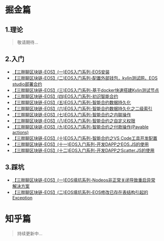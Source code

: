 # 掘金篇
  
 ## 1.理论
 > 敬请期待...
 
 ## 2.入门
 * [【三胖聊区块链-EOS】(一)EOS入门系列-EOS安装](https://juejin.im/post/5e887800f265da47ea2bc3df)
 * [【三胖聊区块链-EOS】(二)EOS入门系列-配置外部钱包，kylin测试网，EOS studio部署合约](https://juejin.im/post/5e889810f265da47c15cb675)
 * [【三胖聊区块链-EOS】(三)EOS入门系列-基于docker快速搭建Kylin测试节点](https://juejin.im/post/5e88a317e51d45470a4ab1d3)
 * [【三胖聊区块链-EOS】(四)EOS入门系列-初识智能合约](https://juejin.im/post/5e88a66ff265da47b725db42)
 * [【三胖聊区块链-EOS】(五)EOS入门系列-智能合约数据持久化](https://juejin.im/post/5e8953b0e51d4546d4396a9f)
 * [【三胖聊区块链-EOS】(六)EOS入门系列-智能合约数据持久化之二级索引](https://juejin.im/post/5e89574bf265da47f60ea769)
 * [【三胖聊区块链-EOS】(七)EOS入门系列-智能合约之内联操作](https://juejin.im/post/5e895908f265da47e57fd41f)
 * [【三胖聊区块链-EOS】(八)EOS入门系列-智能合约之自定义权限](https://juejin.im/post/5e89659ae51d4546b90d131c)
 * [【三胖聊区块链-EOS】(九)EOS入门系列-智能合约之付款操作(Payable actions)](https://juejin.im/post/5e89679ef265da47a8312633)
 * [【三胖聊区块链-EOS】(十)EOS入门系列-智能合约之VS Code工具开发配置](https://juejin.im/post/5e896996f265da47ec7628fe)
 * [【三胖聊区块链-EOS】(十一)EOS入门系列-开发DAPP之EOS.JS的使用](https://juejin.im/post/5e896d4ee51d4546c62f8e8d)
 * [【三胖聊区块链-EOS】(十二)EOS入门系列-开发DAPP之Scatter.JS的使用](https://juejin.im/post/5e896fbce51d4546d4396aba)
 
 ## 3.踩坑

 * [【三胖聊区块链-EOS】(一)EOS填坑系列-Nodeos非正常关闭导致重启异常解决方案](https://juejin.im/post/5e8973b2e51d4546e2637797)
 * [【三胖聊区块链-EOS】(二)EOS填坑系列-EOS修改已存在表结构引起的Exception](https://juejin.im/post/5e8975f36fb9a03c786f005f)
 

# 知乎篇

> 持续更新中...
